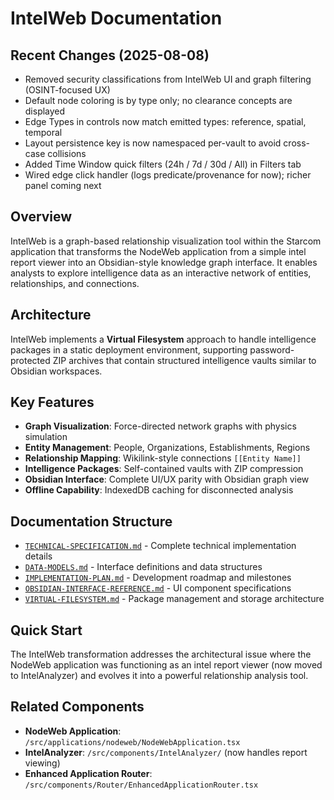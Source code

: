 # IntelWeb Documentation

## Recent Changes (2025-08-08)
- Removed security classifications from IntelWeb UI and graph filtering (OSINT-focused UX)
- Default node coloring is by type only; no clearance concepts are displayed
- Edge Types in controls now match emitted types: reference, spatial, temporal
- Layout persistence key is now namespaced per-vault to avoid cross-case collisions
- Added Time Window quick filters (24h / 7d / 30d / All) in Filters tab
- Wired edge click handler (logs predicate/provenance for now); richer panel coming next

## Overview

IntelWeb is a graph-based relationship visualization tool within the Starcom application that transforms the NodeWeb application from a simple intel report viewer into an Obsidian-style knowledge graph interface. It enables analysts to explore intelligence data as an interactive network of entities, relationships, and connections.

## Architecture

IntelWeb implements a **Virtual Filesystem** approach to handle intelligence packages in a static deployment environment, supporting password-protected ZIP archives that contain structured intelligence vaults similar to Obsidian workspaces.

## Key Features

- **Graph Visualization**: Force-directed network graphs with physics simulation
- **Entity Management**: People, Organizations, Establishments, Regions
- **Relationship Mapping**: Wikilink-style connections `[[Entity Name]]`
- **Intelligence Packages**: Self-contained vaults with ZIP compression
- **Obsidian Interface**: Complete UI/UX parity with Obsidian graph view
- **Offline Capability**: IndexedDB caching for disconnected analysis

## Documentation Structure

- [`TECHNICAL-SPECIFICATION.md`](./TECHNICAL-SPECIFICATION.md) - Complete technical implementation details
- [`DATA-MODELS.md`](./DATA-MODELS.md) - Interface definitions and data structures
- [`IMPLEMENTATION-PLAN.md`](./IMPLEMENTATION-PLAN.md) - Development roadmap and milestones
- [`OBSIDIAN-INTERFACE-REFERENCE.md`](./OBSIDIAN-INTERFACE-REFERENCE.md) - UI component specifications
- [`VIRTUAL-FILESYSTEM.md`](./VIRTUAL-FILESYSTEM.md) - Package management and storage architecture

## Quick Start

The IntelWeb transformation addresses the architectural issue where the NodeWeb application was functioning as an intel report viewer (now moved to IntelAnalyzer) and evolves it into a powerful relationship analysis tool.

## Related Components

- **NodeWeb Application**: `/src/applications/nodeweb/NodeWebApplication.tsx`
- **IntelAnalyzer**: `/src/components/IntelAnalyzer/` (now handles report viewing)
- **Enhanced Application Router**: `/src/components/Router/EnhancedApplicationRouter.tsx`

